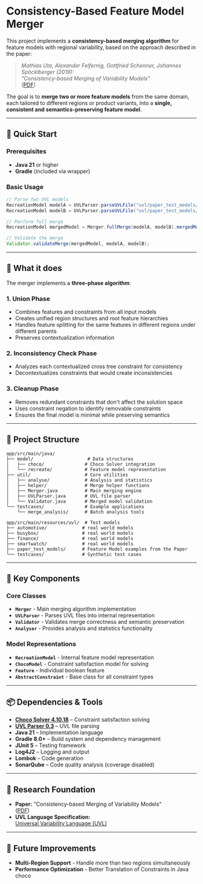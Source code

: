 # Consistency-Based Feature Model Merger

This project implements a **consistency-based merging algorithm** for feature models with regional variability, based on the approach described in the paper:

> *Mathias Uta, Alexander Felfernig, Gottfried Schenner, Johannes Spöcklberger (2019):  
"Consistency-based Merging of Variability Models"*  
([PDF](https://ceur-ws.org/Vol-2467/paper-02.pdf))

The goal is to **merge two or more feature models** from the same domain, each tailored to different regions or product variants, into a **single, consistent and semantics-preserving feature model**.

---

## 🚀 Quick Start

### Prerequisites
- **Java 21** or higher
- **Gradle** (included via wrapper)


### Basic Usage
```java
// Parse two UVL models
RecreationModel modelA = UVLParser.parseUVLFile("uvl/paper_test_models/us.uvl", Region.A);
RecreationModel modelB = UVLParser.parseUVLFile("uvl/paper_test_models/ger.uvl", Region.B);

// Perform full merge
RecreationModel mergedModel = Merger.fullMerge(modelA, modelB).mergedModel();

// Validate the merge
Validator.validateMerge(mergedModel, modelA, modelB);
```

---

## 🧠 What it does

The merger implements a **three-phase algorithm**:

### 1. **Union Phase**
- Combines features and constraints from all input models
- Creates unified region structures and root feature hierarchies
- Handles feature splitting for the same features in different regions under different parents
- Preserves contextualization information

### 2. **Inconsistency Check Phase**
- Analyzes each contextualized cross tree constraint for consistency
- Decontextualizes constraints that would create inconsistencies

### 3. **Cleanup Phase**
- Removes redundant constraints that don't affect the solution space
- Uses constraint negation to identify removable constraints
- Ensures the final model is minimal while preserving semantics

---

## 📁 Project Structure

```
app/src/main/java/
├── model/                    # Data structures
│   ├── choco/               # Choco Solver integration
│   └── recreate/            # Feature model representation
├── util/                    # Core utilities
│   ├── analyse/             # Analysis and statistics
│   ├── helper/              # Merge helper functions
│   ├── Merger.java          # Main merging engine
│   ├── UVLParser.java       # UVL file parser
│   └── Validator.java       # Merged model validation
└── testcases/               # Example applications
    └── merge_analysis/      # Batch analysis tools

app/src/main/resources/uvl/  # Test models
├── automotive/             # real world models
├── busybox/                # real world models
├── finance/                # real world models
├── smartwatch/             # real world models
├── paper_test_models/      # Feature Model examples from the Paper
└── testcases/              # Synthetic test cases
```

---

## 🔧 Key Components

### Core Classes
- **`Merger`** - Main merging algorithm implementation
- **`UVLParser`** - Parses UVL files into internal representation
- **`Validator`** - Validates merge correctness and semantic preservation
- **`Analyser`** - Provides analysis and statistics functionality

### Model Representations
- **`RecreationModel`** - Internal feature model representation
- **`ChocoModel`** - Constraint satisfaction model for solving
- **`Feature`** - Individual boolean feature
- **`AbstractConstraint`** - Base class for all constraint types

---

## 📦 Dependencies & Tools

- **[Choco Solver 4.10.18](https://choco-solver.org/)** – Constraint satisfaction solving
- **[UVL Parser 0.3](https://github.com/Universal-Variability-Language/uvl-parser)** – UVL file parsing
- **Java 21** – Implementation language
- **Gradle 8.0+** – Build system and dependency management
- **JUnit 5** – Testing framework
- **Log4J2** – Logging and output
- **Lombok** – Code generation
- **SonarQube** – Code quality analysis (coverage disabled)

---

## 🔬 Research Foundation

- **Paper:** "Consistency-based Merging of Variability Models"  
  ([PDF](https://ceur-ws.org/Vol-2467/paper-02.pdf))
- **UVL Language Specification:**  
  [Universal Variability Language (UVL)](https://github.com/Universal-Variability-Language)

---

## 🚀 Future Improvements

- **Multi-Region Support** - Handle more than two regions simultaneously
- **Performance Optimization** - Better Translation of Constraints in Java choco
